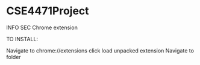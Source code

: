 # CSE4471Project
INFO SEC Chrome extension

TO INSTALL:

Navigate to chrome://extensions
click load unpacked extension
Navigate to folder
